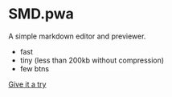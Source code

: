 # SMD.pwa
A simple markdown editor and previewer.
+ fast
+ tiny (less than 200kb without compression)
+ few btns

[Give it a try](https://koob240108.github.io/SMD.pwa/)
